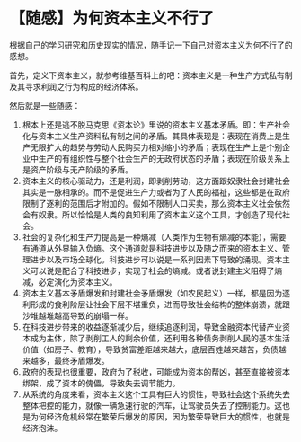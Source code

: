 # 【随感】为何资本主义不行了

根据自己的学习研究和历史现实的情况，随手记一下自己对资本主义为何不行了的感想。

首先，定义下资本主义，就参考维基百科上的吧：资本主义是一种生产方式私有制及其寻求利润之行为构成的经济体系。

然后就是一些随感：

1. 根本上还是逃不脱马克思《资本论》里说的资本主义基本矛盾。即：生产社会化与资本主义生产资料私有制之间的矛盾。其具体表现是：表现在消费上是生产无限扩大的趋势与劳动人民购买力相对缩小的矛盾；表现在生产上是个别企业中生产的有组织性与整个社会生产的无政府状态的矛盾；表现在阶级关系上是资产阶级与无产阶级的矛盾。
2. 资本主义的核心驱动力，还是利润，即剥削劳动，这方面跟奴隶社会封建社会其实是一脉相承的。而不是促进生产力或者为了人民的福祉，这些都是在政府限制了逐利的范围后才附加的。假如不限制人口买卖，那么资本主义社会依然会有奴隶。所以恰恰是人类的良知利用了资本主义这个工具，才创造了现代社会。
3. 社会的复杂化和生产力提高是一种熵减（人类作为生物有熵减的本能），需要有通道从外界输入负熵。这个通道就是科技进步以及随之而来的资本主义、管理进步以及市场全球化。科技进步可以说是一系列因素下导致的涌现。资本主义可以说是配合了科技进步，实现了社会的熵减。或者说封建主义阻碍了熵减，必定演化为资本主义。
4. 资本主义基本矛盾爆发和封建社会矛盾爆发（如农民起义）一样，都是因为逐利形成的食利阶层让社会下层不堪重负，进而导致社会结构的整体崩溃，就跟沙堆越堆越高导致的崩塌一样。
5. 在科技进步带来的收益逐渐减少后，继续追逐利润，导致金融资本代替产业资本成为主体，除了剥削工人的剩余价值，还利用各种债务剥削人民的基本生活价值（如房子、教育），导致贫富差距越来越大，底层百姓越来越苦，负债越来越多，最终矛盾爆发。
6. 政府的表现也很重要，政府为了税收，可能成为资本的帮凶，甚至直接被资本绑架，成了资本的傀儡，导致失去调节能力。
7. 从系统的角度来看，资本主义这个工具有巨大的惯性，导致社会这个系统失去整体把控的能力，就像一辆急速行驶的汽车，让驾驶员失去了控制能力。这也是为何经济危机经常在繁荣后爆发的原因，因为繁荣导致巨大的惯性，也就是经济泡沫。
